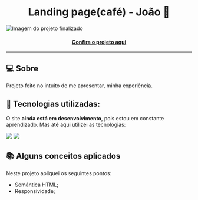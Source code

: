<h1 align="center">Landing page(café) - João 👾</h1>

![Imagem do projeto finalizado](projeto-landing-page.png)

<h4 align="center"><a href="https://joao-enrique.github.io/landing-page-cafe/">Confira o projeto aqui</a></h4>

---

## 💻 Sobre

Projeto feito no intuito de me apresentar, minha experiência.

## 🧠 Tecnologias utilizadas:

O site **ainda está em desenvolvimento**, pois estou em constante aprendizado. Mas até aqui utilizei as tecnologias:

<div>
    <img src="https://img.shields.io/badge/HTML5-E34F26?style=for-the-badge&logo=html5&logoColor=white" />
    <img src="https://img.shields.io/badge/CSS3-1572B6?style=for-the-badge&logo=css3&logoColor=white" />
</div>

## 📚 Alguns conceitos aplicados

Neste projeto apliquei os seguintes pontos:
+ Semântica HTML;
+ Responsividade;
